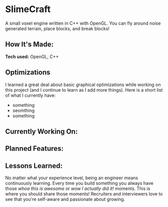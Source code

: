 # SlimeCraft
A small voxel engine written in C++ with OpenGL. You can fly around noise generated terrain, place blocks, and break blocks!



## How It's Made:

**Tech used:** OpenGL, C++



## Optimizations

I learned a great deal about basic graphical optimizations while working on this project (and I continue to learn as I add more things). Here is a short list of what I currently have: 
- something
- seomthing
- something

## Currently Working On:

## Planned Features:

## Lessons Learned:

No matter what your experience level, being an engineer means continuously learning. Every time you build something you always have those *whoa this is awesome* or *wow I actually did it!* moments. This is where you should share those moments! Recruiters and interviewers love to see that you're self-aware and passionate about growing.

